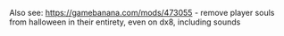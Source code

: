 Also see:
https://gamebanana.com/mods/473055 - remove player souls from halloween in their entirety, even on dx8, including sounds
